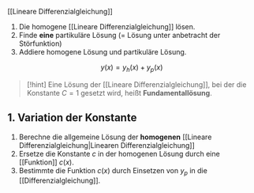 [[Lineare Differenzialgleichung]]

1. Die homogene [[Lineare Differenzialgleichung]] lösen.
2. Finde **eine** partikuläre Lösung (= Lösung unter anbetracht der Störfunktion)
3. Addiere homogene Lösung und partikuläre Lösung.

$$y(x) = y_{h}(x) + y_{p}(x)$$

> [!hint] Eine Lösung der [[Lineare Differenzialgleichung]], bei der die Konstante $C = 1$ gesetzt wird, heißt **Fundamentallösung**.


## 1. Variation der Konstante
1. Berechne die allgemeine Lösung der **homogenen** [[Lineare Differenzialgleichung|Linearen Differenzialgleichung]]
2. Ersetze die Konstante $c$ in der homogenen Lösung durch eine [[Funktion]] $c(x)$.
3. Bestimmte die Funktion $c(x)$ durch Einsetzen von $y_{p}$ in die [[Differenzialgleichung]].